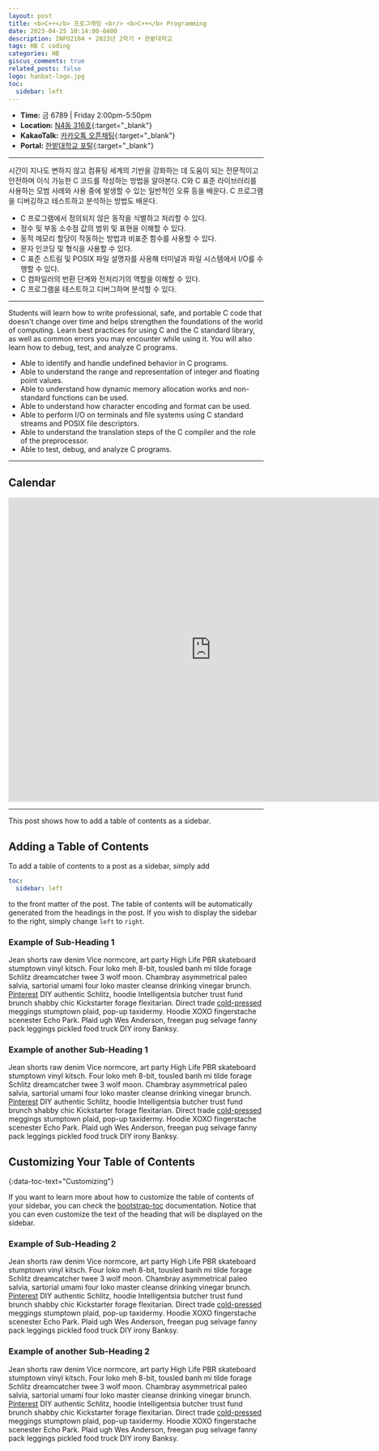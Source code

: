 ```yaml
---
layout: post
title: <b>C++</b> 프로그래밍 <br/> <b>C++</b> Programming
date: 2023-04-25 10:14:00-0400
description: INFO2104 • 2023년 2학기 • 한밭대학교
tags: HB C coding
categories: HB
giscus_comments: true
related_posts: false
logo: hanbat-logo.jpg
toc:
  sidebar: left
---
```


- **Time:** 금 6789 | Friday 2:00pm-5:50pm
- **Location:** [N4동 316호](https://naver.me/Ga2jXDVh){:target="\_blank"}
- **KakaoTalk:** [카카오톡 오픈채팅](https://open.kakao.com/o/g7tnYPDf){:target="\_blank"}
- **Portal:** [한밭대학교 포탈](https://my.hanbat.ac.kr){:target="\_blank"}

---

시간이 지나도 변하지 않고 컴퓨팅 세계의 기반을 강화하는 데 도움이 되는 전문적이고 안전하며 이식 가능한 C 코드를 작성하는 방법을 알아본다. C와 C 표준 라이브러리를 사용하는 모범 사례와 사용 중에 발생할 수 있는 일반적인 오류 등을 배운다. C 프로그램을 디버깅하고 테스트하고 분석하는 방법도 배운다.

- C 프로그램에서 정의되지 않은 동작을 식별하고 처리할 수 있다.
- 정수 및 부동 소수점 값의 범위 및 표현을 이해할 수 있다.
- 동적 메모리 할당이 작동하는 방법과 비표준 함수를 사용할 수 있다.
- 문자 인코딩 및 형식을 사용할 수 있다.
- C 표준 스트림 및 POSIX 파일 설명자를 사용해 터미널과 파일 시스템에서 I/O를 수행할 수 있다.
- C 컴파일러의 번환 단계와 전처리기의 역할을 이해할 수 있다.
- C 프로그램을 테스트하고 디버그하며 분석할 수 있다.

---

Students will learn how to write professional, safe, and portable C code that doesn't change over time and helps strengthen the foundations of the world of computing. Learn best practices for using C and the C standard library, as well as common errors you may encounter while using it. You will also learn how to debug, test, and analyze C programs.

- Able to identify and handle undefined behavior in C programs.
- Able to understand the range and representation of integer and floating point values.
- Able to understand how dynamic memory allocation works and non-standard functions can be used.
- Able to understand how character encoding and format can be used.
- Able to perform I/O on terminals and file systems using C standard streams and POSIX file descriptors.
- Able to understand the translation steps of the C compiler and the role of the preprocessor.
- Able to test, debug, and analyze C programs.

---

## Calendar

<iframe src="https://calendar.google.com/calendar/embed?mode=WEEK&amp;height=600&amp;wkst=1&amp;bgcolor=%23FFFFFF&amp;src=fcrk3osm1p6clk6rnbisupv1kk%40group.calendar.google.com&amp;color=%232952A3&amp;ctz=America%2FNew_York" style="border-width:0" width="800" height="600" frameborder="0" scrolling="no"></iframe>

---

This post shows how to add a table of contents as a sidebar.

## Adding a Table of Contents

To add a table of contents to a post as a sidebar, simply add

```yml
toc:
  sidebar: left
```

to the front matter of the post. The table of contents will be automatically generated from the headings in the post. If you wish to display the sidebar to the right, simply change `left` to `right`.

### Example of Sub-Heading 1

Jean shorts raw denim Vice normcore, art party High Life PBR skateboard stumptown vinyl kitsch. Four loko meh 8-bit, tousled banh mi tilde forage Schlitz dreamcatcher twee 3 wolf moon. Chambray asymmetrical paleo salvia, sartorial umami four loko master cleanse drinking vinegar brunch. <a href="https://www.pinterest.com">Pinterest</a> DIY authentic Schlitz, hoodie Intelligentsia butcher trust fund brunch shabby chic Kickstarter forage flexitarian. Direct trade <a href="https://en.wikipedia.org/wiki/Cold-pressed_juice">cold-pressed</a> meggings stumptown plaid, pop-up taxidermy. Hoodie XOXO fingerstache scenester Echo Park. Plaid ugh Wes Anderson, freegan pug selvage fanny pack leggings pickled food truck DIY irony Banksy.

### Example of another Sub-Heading 1

Jean shorts raw denim Vice normcore, art party High Life PBR skateboard stumptown vinyl kitsch. Four loko meh 8-bit, tousled banh mi tilde forage Schlitz dreamcatcher twee 3 wolf moon. Chambray asymmetrical paleo salvia, sartorial umami four loko master cleanse drinking vinegar brunch. <a href="https://www.pinterest.com">Pinterest</a> DIY authentic Schlitz, hoodie Intelligentsia butcher trust fund brunch shabby chic Kickstarter forage flexitarian. Direct trade <a href="https://en.wikipedia.org/wiki/Cold-pressed_juice">cold-pressed</a> meggings stumptown plaid, pop-up taxidermy. Hoodie XOXO fingerstache scenester Echo Park. Plaid ugh Wes Anderson, freegan pug selvage fanny pack leggings pickled food truck DIY irony Banksy.

## Customizing Your Table of Contents

{:data-toc-text="Customizing"}

If you want to learn more about how to customize the table of contents of your sidebar, you can check the [bootstrap-toc](https://afeld.github.io/bootstrap-toc/) documentation. Notice that you can even customize the text of the heading that will be displayed on the sidebar.

### Example of Sub-Heading 2

Jean shorts raw denim Vice normcore, art party High Life PBR skateboard stumptown vinyl kitsch. Four loko meh 8-bit, tousled banh mi tilde forage Schlitz dreamcatcher twee 3 wolf moon. Chambray asymmetrical paleo salvia, sartorial umami four loko master cleanse drinking vinegar brunch. <a href="https://www.pinterest.com">Pinterest</a> DIY authentic Schlitz, hoodie Intelligentsia butcher trust fund brunch shabby chic Kickstarter forage flexitarian. Direct trade <a href="https://en.wikipedia.org/wiki/Cold-pressed_juice">cold-pressed</a> meggings stumptown plaid, pop-up taxidermy. Hoodie XOXO fingerstache scenester Echo Park. Plaid ugh Wes Anderson, freegan pug selvage fanny pack leggings pickled food truck DIY irony Banksy.

### Example of another Sub-Heading 2

Jean shorts raw denim Vice normcore, art party High Life PBR skateboard stumptown vinyl kitsch. Four loko meh 8-bit, tousled banh mi tilde forage Schlitz dreamcatcher twee 3 wolf moon. Chambray asymmetrical paleo salvia, sartorial umami four loko master cleanse drinking vinegar brunch. <a href="https://www.pinterest.com">Pinterest</a> DIY authentic Schlitz, hoodie Intelligentsia butcher trust fund brunch shabby chic Kickstarter forage flexitarian. Direct trade <a href="https://en.wikipedia.org/wiki/Cold-pressed_juice">cold-pressed</a> meggings stumptown plaid, pop-up taxidermy. Hoodie XOXO fingerstache scenester Echo Park. Plaid ugh Wes Anderson, freegan pug selvage fanny pack leggings pickled food truck DIY irony Banksy.
